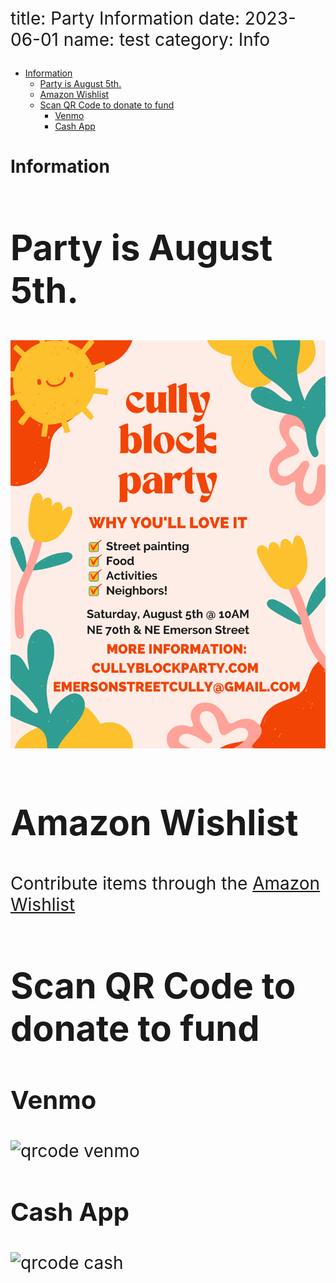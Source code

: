 title: Party Information
date: 2023-06-01
name: test
category: Info

<style>
p{

    font-size:1.75rem !important
}

h2 {
    font-size:3.5rem !important
}

h3 {
    font-size:2.5rem !important
}
</style>

- [Information](#information)
  - [Party is August 5th.](#party-is-august-5th)
  - [Amazon Wishlist](#amazon-wishlist)
  - [Scan QR Code to donate to fund](#scan-qr-code-to-donate-to-fund)
    - [Venmo](#venmo)
    - [Cash App](#cash-app)

# Information

## Party is August 5th.

![cully sign](./images/flyer.png)

## Amazon Wishlist
Contribute items through the [Amazon Wishlist](https://www.amazon.com/hz/wishlist/ls/2G4PP9UICVTOK?ref_=wl_share)

## Scan QR Code to donate to fund


### Venmo
![qrcode venmo]({static}/images/venmo.png)

### Cash App
![qrcode cash]({static}/images/cash.png)
